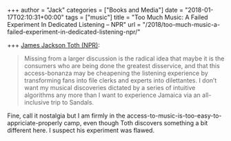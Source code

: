 +++
author = "Jack"
categories = ["Books and Media"]
date = "2018-01-17T02:10:31+00:00"
tags = ["music"]
title = "Too Much Music: A Failed Experiment In Dedicated Listening – NPR"
url = "/2018/too-much-music-a-failed-experiment-in-dedicated-listening-npr/"

+++
[James Jackson Toth (NPR)][1]:

> Missing from a larger discussion is the radical idea that maybe it is the consumers who are being done the greatest disservice, and that this access-bonanza may be cheapening the listening experience by transforming fans into file clerks and experts into dilettantes. I don&#8217;t want my musical discoveries dictated by a series of intuitive algorithms any more than I want to experience Jamaica via an all-inclusive trip to Sandals.

Fine, call it nostalgia but I am firmly in the access-to-music-is-too-easy-to-appriciate-properly camp, even though Toth discovers something a bit different here. I suspect his experiment was flawed.

 [1]: https://www.npr.org/sections/therecord/2018/01/16/578216674/too-much-music-a-failed-experiment-in-dedicated-listening